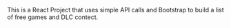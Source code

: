 This is a React Project that uses simple API calls and Bootstrap to build a list of free games and DLC contect.